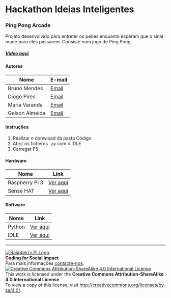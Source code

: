 # Hackathon Ideias Inteligentes

### Ping Pong Arcade

   Projeto desenvolvido para entreter os peões enquanto esperam que o sinal mude para eles passarem. Consiste num jogo de Ping Pong.
  
##### [Vídeo aqui](https://drive.google.com/open?id=0B_pUAOPBkih7cjFueVg2VHZzRE0)  
  
#### Autores  

|Nome  |E-mail  |  
|---|---|    
|Bruno Mendes  |[Email](mailto:mincemeat72@gmail.com)  |  
|Diogo Pires  |[Email](mailto:diogobpires@gmail.com)  |  
|Maria Varanda  |[Email](mailto:brod56@sapo.pt)  |  
|Gelson Almeida  |[Email](mailto:mvaranda88@gmail.com)  |  

#### Instruções

1. Realizar o donwload da pasta Código
2. Abrir os ficheros `.py` com o IDLE
3. Carregar F5

#### Hardware  

|Nome  |Link  |  
|---|---|    
|Raspberry Pi 3  |[Ver aqui](http://www.raspberrypi.org)  |  
|Sense HAT  |[Ver aqui](http://www.raspberrypi.org/products/sense-hat/)  |  

#### Software  

|Nome  |Link  |  
|---|---|    
|Python  |[Ver aqui](http://www.python.org)  |
|IDLE  |[Ver aqui](http://www.python.org)  |  


***  
[![Raspberry Pi Logo](https://upload.wikimedia.org/wikipedia/en/thumb/c/cb/Raspberry_Pi_Logo.svg/50px-Raspberry_Pi_Logo.svg.png)](http://raspberrypi.org)   
[**Coding for Social Impact**](http://codingforsocialimpact.fe.up.pt)  
Para mais informações [contacte-nos](mailto:hello@codingforsocialimpact.org).  
[![Creative Commons Attribution-ShareAlike 4.0 International License](https://licensebuttons.net/l/by-sa/4.0/88x31.png)](http://creativecommons.org/licenses/by-sa/4.0/)  
This work is licensed under the **Creative Commons Attribution-ShareAlike 4.0 International License**.  
To view a copy of this license, visit http://creativecommons.org/licenses/by-sa/4.0/.  
